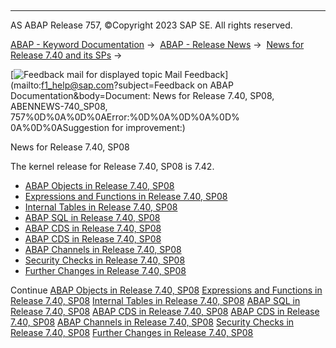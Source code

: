   

* * *

AS ABAP Release 757, ©Copyright 2023 SAP SE. All rights reserved.

[ABAP - Keyword Documentation](https://help.sap.com/doc/abapdocu_757_index_htm/7.57/en-US/abenabap.htm) →  [ABAP - Release News](https://help.sap.com/doc/abapdocu_757_index_htm/7.57/en-US/abennews.htm) →  [News for Release 7.40 and its SPs](https://help.sap.com/doc/abapdocu_757_index_htm/7.57/en-US/abennews-740.htm) → 

 [![](Mail.gif?object=Mail.gif&sap-language=EN "Feedback mail for displayed topic") Mail Feedback](mailto:f1_help@sap.com?subject=Feedback on ABAP Documentation&body=Document: News for Release 7.40, SP08, ABENNEWS-740_SP08, 757%0D%0A%0D%0AError:%0D%0A%0D%0A%0D%
0A%0D%0ASuggestion for improvement:)

News for Release 7.40, SP08

The kernel release for Release 7.40, SP08 is 7.42.

-   [ABAP Objects in Release 7.40, SP08](https://help.sap.com/doc/abapdocu_757_index_htm/7.57/en-US/abennews-740_sp08-abap_objects.htm)
-   [Expressions and Functions in Release 7.40, SP08](https://help.sap.com/doc/abapdocu_757_index_htm/7.57/en-US/abennews-740_sp08-expressions.htm)
-   [Internal Tables in Release 7.40, SP08](https://help.sap.com/doc/abapdocu_757_index_htm/7.57/en-US/abennews-740_sp08-itab.htm)
-   [ABAP SQL in Release 7.40, SP08](https://help.sap.com/doc/abapdocu_757_index_htm/7.57/en-US/abennews-740_sp08-abap_sql.htm)
-   [ABAP CDS in Release 7.40, SP08](https://help.sap.com/doc/abapdocu_757_index_htm/7.57/en-US/abennews-740_sp08-abap_cds.htm)
-   [ABAP CDS in Release 7.40, SP08](https://help.sap.com/doc/abapdocu_757_index_htm/7.57/en-US/abennews-740_sp08-amdp.htm)
-   [ABAP Channels in Release 7.40, SP08](https://help.sap.com/doc/abapdocu_757_index_htm/7.57/en-US/abennews-740_sp08-abap_channels.htm)
-   [Security Checks in Release 7.40, SP08](https://help.sap.com/doc/abapdocu_757_index_htm/7.57/en-US/abennews-740_sp08-slin_sec.htm)
-   [Further Changes in Release 7.40, SP08](https://help.sap.com/doc/abapdocu_757_index_htm/7.57/en-US/abennews-740_sp08-others.htm)

Continue
[ABAP Objects in Release 7.40, SP08](https://help.sap.com/doc/abapdocu_757_index_htm/7.57/en-US/abennews-740_sp08-abap_objects.htm)
[Expressions and Functions in Release 7.40, SP08](https://help.sap.com/doc/abapdocu_757_index_htm/7.57/en-US/abennews-740_sp08-expressions.htm)
[Internal Tables in Release 7.40, SP08](https://help.sap.com/doc/abapdocu_757_index_htm/7.57/en-US/abennews-740_sp08-itab.htm)
[ABAP SQL in Release 7.40, SP08](https://help.sap.com/doc/abapdocu_757_index_htm/7.57/en-US/abennews-740_sp08-abap_sql.htm)
[ABAP CDS in Release 7.40, SP08](https://help.sap.com/doc/abapdocu_757_index_htm/7.57/en-US/abennews-740_sp08-abap_cds.htm)
[ABAP CDS in Release 7.40, SP08](https://help.sap.com/doc/abapdocu_757_index_htm/7.57/en-US/abennews-740_sp08-amdp.htm)
[ABAP Channels in Release 7.40, SP08](https://help.sap.com/doc/abapdocu_757_index_htm/7.57/en-US/abennews-740_sp08-abap_channels.htm)
[Security Checks in Release 7.40, SP08](https://help.sap.com/doc/abapdocu_757_index_htm/7.57/en-US/abennews-740_sp08-slin_sec.htm)
[Further Changes in Release 7.40, SP08](https://help.sap.com/doc/abapdocu_757_index_htm/7.57/en-US/abennews-740_sp08-others.htm)